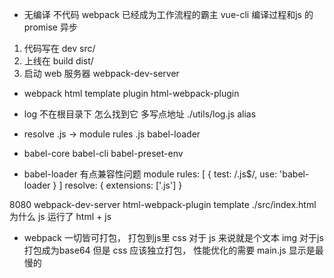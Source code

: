 - 无编译 不代码
webpack 已经成为工作流程的霸主
vue-cli
编译过程和js 的 promise 异步
1. 代码写在 dev src/
2. 上线在 build dist/
3. 启动 web 服务器 webpack-dev-server

- webpack html template plugin html-webpack-plugin

- log 不在根目录下 怎么找到它 多写点地址 ./utils/log.js alias

- resolve .js -> module rules .js babel-loader

- babel-core babel-cli babel-preset-env
- babel-loader 有点兼容性问题
module
rules: [
    {
        test: /\.js$/,
        use: 'babel-loader
    }
] 
resolve: {
    extensions: ['.js']
}

8080 webpack-dev-server html-webpack-plugin
template ./src/index.html
为什么 js 运行了
html + js

- webpack 一切皆可打包， 打包到js里
css  对于 js 来说就是个文本
img 对于js 打包成为base64
但是 css 应该独立打包， 性能优化的需要
main.js 显示是最慢的


